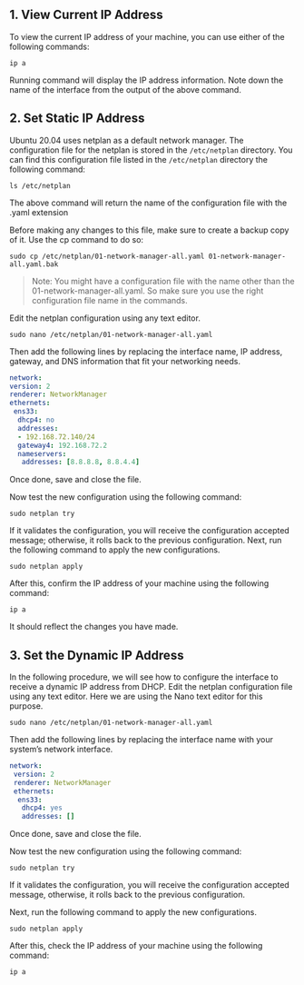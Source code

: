 ## 1. View Current IP Address

To view the current IP address of your machine, you can use either of the following commands:
```
ip a
```

Running command will display the IP address information. Note down the name of the interface from the output of the above command.

## 2. Set Static IP Address

Ubuntu 20.04 uses netplan as a default network manager. The configuration file for the netplan is stored in the `/etc/netplan` directory. You can find this configuration file listed in the `/etc/netplan` directory the following command:
```
ls /etc/netplan
```
The above command will return the name of the configuration file with the .yaml extension

Before making any changes to this file, make sure to create a backup copy of it. Use the cp command to do so:
```
sudo cp /etc/netplan/01-network-manager-all.yaml 01-network-manager-all.yaml.bak
```
> Note: You might have a configuration file with the name other than the 01-network-manager-all.yaml. So make sure you use the right configuration file name in the commands.

Edit the netplan configuration using any text editor.
```
sudo nano /etc/netplan/01-network-manager-all.yaml
```
Then add the following lines by replacing the interface name, IP address, gateway, and DNS information that fit your networking needs.
```yaml
network:
version: 2
renderer: NetworkManager
ethernets:
 ens33:
  dhcp4: no
  addresses:
  - 192.168.72.140/24
  gateway4: 192.168.72.2
  nameservers:
   addresses: [8.8.8.8, 8.8.4.4]
```
Once done, save and close the file.

Now test the new configuration using the following command:
```
sudo netplan try
```
If it validates the configuration, you will receive the configuration accepted message; otherwise, it rolls back to the previous configuration.
Next, run the following command to apply the new configurations.
```
sudo netplan apply
```
After this, confirm the IP address of your machine using the following command:
```
ip a
```
It should reflect the changes you have made.



## 3. Set the Dynamic IP Address

In the following procedure, we will see how to configure the interface to receive a dynamic IP address from DHCP. Edit the netplan configuration file using any text editor. Here we are using the Nano text editor for this purpose.
```
sudo nano /etc/netplan/01-network-manager-all.yaml
```
Then add the following lines by replacing the interface name with your system’s network interface.
```yaml
network:
 version: 2
 renderer: NetworkManager
 ethernets:
  ens33:
   dhcp4: yes
   addresses: []
```
Once done, save and close the file.

Now test the new configuration using the following command:
```
sudo netplan try
```
If it validates the configuration, you will receive the configuration accepted message, otherwise, it rolls back to the previous configuration.

Next, run the following command to apply the new configurations.
```
sudo netplan apply
```

After this, check the IP address of your machine using the following command:
```
ip a
```
